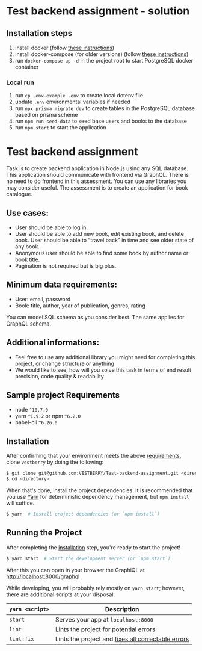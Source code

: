 # Test backend assignment - solution

## Installation steps
1. install docker (follow [these instructions](https://docs.docker.com/get-docker/))
2. install docker-compose (for older versions) (follow [these instructions](https://docs.docker.com/compose/install/))
3. run `docker-compose up -d` in the project root to start PostgreSQL docker container

### Local run
1. run `cp .env.example .env` to create local dotenv file
2. update `.env` environmental variables if needed
3. run `npx prisma migrate dev` to create tables in the PostgreSQL database based on prisma scheme
4. run `npm run seed-data` to seed base users and books to the database
5. run `npm start` to start the application


# Test backend assignment

Task is to create backend application in Node.js using any SQL database. This application should communicate with frontend via GraphQL. There is no need to do frontend in this assessment. You can use any libraries you may consider useful. The assessment is to create an application for book catalogue.

## Use cases:

* User should be able to log in.
* User should be able to add new book, edit existing book, and delete book. User should be able to “travel back” in time and see older state of any book.
* Anonymous user should be able to find some book by author name or book title.
* Pagination is not required but is big plus.

## Minimum data requirements:

* User: email, password
* Book: title, author, year of publication, genres, rating

You can model SQL schema as you consider best. The same applies for GraphQL schema.

## Additional informations:

* Feel free to use any additional library you might need for completing this project, or change structure or anything
* We would like to see, how will you solve this task in terms of end result precision, code quality & readability

## Sample project Requirements
* node `^10.7.0`
* yarn `^1.9.2` or npm `^6.2.0`
* babel-cli `^6.26.0`

## Installation

After confirming that your environment meets the above [requirements](#requirements), clone `vestberry` by doing the following:

```bash
$ git clone git@github.com:VESTBERRY/Test-backend-assignment.git <directory>
$ cd <directory>
```

When that's done, install the project dependencies. It is recommended that you use [Yarn](https://yarnpkg.com/) for deterministic dependency management, but `npm install` will suffice.

```bash
$ yarn  # Install project dependencies (or `npm install`)
```

## Running the Project

After completing the [installation](#installation) step, you're ready to start the project!

```bash
$ yarn start  # Start the development server (or `npm start`)
```

After this you can open in your browser the GraphiQL at [http://localhost:8000/graphql](http://localhost:8000/graphql)

While developing, you will probably rely mostly on `yarn start`; however, there are additional scripts at your disposal:

|`yarn <script>`        |Description|
|-----------------------|-----------|
|`start`                |Serves your app at `localhost:8000`|
|`lint`                 |[Lints](http://stackoverflow.com/questions/8503559/what-is-linting) the project for potential errors|
|`lint:fix`             |Lints the project and [fixes all correctable errors](http://eslint.org/docs/user-guide/command-line-interface.html#fix)|
